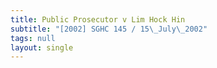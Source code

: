 ```yaml
---
title: Public Prosecutor v Lim Hock Hin
subtitle: "[2002] SGHC 145 / 15\_July\_2002"
tags: null
layout: single
---
```


